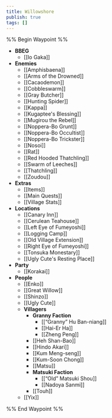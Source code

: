 ```yaml
---
title: Willowshore
publish: true
tags: []
---
```

%% Begin Waypoint %%
- **BBEG**
	- [[Io Gaka]]
- **Enemies**
	- [[Amphisbaena]]
	- [[Arms of the Drowned]]
	- [[Cacaodemon]]
	- [[Cobbleswarm]]
	- [[Gray Butcher]]
	- [[Hunting Spider]]
	- [[Kappa]]
	- [[Kugaptee's Blessing]]
	- [[Mugirou the Rebel]]
	- [[Noppera-Bo Grunt]]
	- [[Noppera-Bo Occultist]]
	- [[Noppera-Bo Trickster]]
	- [[Nosoi]]
	- [[Rat]]
	- [[Red Hooded Thatchling]]
	- [[Swarm of Leeches]]
	- [[Thatchling]]
	- [[Zoudou]]
- **Extras**
	- [[Items]]
	- [[Main Quests]]
	- [[Village Stats]]
- **Locations**
	- [[Canary Inn]]
	- [[Cerulean Teahouse]]
	- [[Left Eye of Fumeyoshi]]
	- [[Logging Camp]]
	- [[Old Village Extension]]
	- [[Right Eye of Fumeyoshi]]
	- [[Tonsuka Monestary]]
	- [[Ugly Cute's Resting Place]]
- **Party**
	- [[Korakai]]
- **People**
	- [[Enko]]
	- [[Great Willow]]
	- [[Shinzo]]
	- [[Ugly Cute]]
	- **Villagers**
		- **Granny Faction**
			- [[“Granny” Hu Ban-niang]]
			- [[Hai-Er Ha]]
			- [[Zheng Peng]]
		- [[Heh Shan-Bao]]
		- [[Hindo Akari]]
		- [[Kum Meng-seng]]
		- [[Kum-Soon Chong]]
		- [[Matsu]]
		- **Matsuki Faction**
			- [[“Old” Matsuki Shou]]
			- [[Nadoya Sanmi]]
		- [[Touh]]
	- [[Yix]]

%% End Waypoint %%

